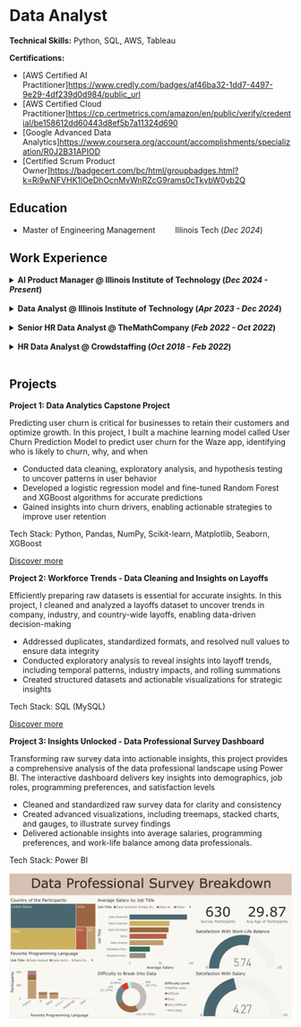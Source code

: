 # Data Analyst
**Technical Skills:** Python, SQL, AWS, Tableau

**Certifications:**
- [AWS Certified AI Practitioner]https://www.credly.com/badges/af46ba32-1dd7-4497-9e29-4df239d0d984/public_url
- [AWS Certified Cloud Practitioner]https://cp.certmetrics.com/amazon/en/public/verify/credential/be158612dd60443d8ef5b7a11324d690
- [Google Advanced Data Analytics]https://www.coursera.org/account/accomplishments/specialization/R0J2B31APIOD
- [Certified Scrum Product Owner]https://badgecert.com/bc/html/groupbadges.html?k=Ri9wNFVHK1lOeDhOcnMvWnRZcG9rams0cTkybW0yb2Q

## Education
- Master of Engineering Management&nbsp;&nbsp;&nbsp;&nbsp;&nbsp;&nbsp;&nbsp;&nbsp;&nbsp;Illinois Tech (_Dec 2024_)

## Work Experience
<details>
<summary><strong>AI Product Manager @ Illinois Institute of Technology (<i>Dec 2024 - Present</i>)</strong></summary>
<ul>
  <li>Prototyped a RAG chatbot using LangChain and Hugging Face, aligning responses with webpages to improve accuracy by 30%</li>
  <li>Developed a Python/ChromaDB knowledge hub with semantic search, cutting query resolution time by 3x for departmental FAQs</li>
  <li>Visualized insights for stakeholders through dynamic Tableau dashboards</li>
  <li>Deployed chatbot integration with FastAPI, PostgreSQL, and cloud storage, driving a 50% increase in self-service resolution rates</li>
</ul>
</details>

<br>

<details>
<summary><strong>Data Analyst @ Illinois Institute of Technology (<i>Apr 2023 - Dec 2024</i>)</strong></summary>
<ul>
  <li>Built an ETL pipeline using Python (Pandas/NumPy) to cut down manual effort by improving operational efficiency by 20%</li>
  <li>Conducted analysis using Python, identifying patterns that improved decision-making by 25%, visualized through Tableau dashboards</li>
  <li>Visualized insights for stakeholders through dynamic Tableau dashboards</li>
  <li>Redesigned the check-in process by digitizing workflows and adding new features, reducing errors and saving $20,000 annually</li>
</ul>
</details>

<br>

<details>
<summary><strong>Senior HR Data Analyst @ TheMathCompany (<i>Feb 2022 - Oct 2022</i>)</strong></summary>
<ul>
  <li>Modelled recruitment KPIs (referrals, cycle time) via SQL analysis, boosting hiring efficiency 20% through workflow redesign</li>
  <li>Designed Excel dashboards to surface hiring bottlenecks, cutting manual reporting 20hrs/month and enabling real-time optimization</li>
  <li>Translated talent analytics into predictive dashboards, aligning HR strategy 25% via data storytelling for workforce planning</li>
</ul>
</details>

<br>

<details>
<summary><strong>HR Data Analyst @ Crowdstaffing (<i>Oct 2018 - Feb 2022</i>)</strong></summary>
<ul>
  <li>Optimized recruitment strategies via SQL/Excel market analysis, driving $50K revenue growth through targeted talent sourcing000</li>
  <li>Engineered ETL pipelines to standardize talent records, enhancing data accuracy by 20% for cross-departmental reporting</li>
  <li>Delivered workforce insights through Excel analytics, influencing evidence-based policy changes that reduced attrition by 15%</li>
</ul>
</details>

<br>

## Projects
**Project 1: Data Analytics Capstone Project**

Predicting user churn is critical for businesses to retain their customers and optimize growth. In this project, I built a machine learning model called User Churn Prediction Model to predict user churn for the Waze app, identifying who is likely to churn, why, and when
- Conducted data cleaning, exploratory analysis, and hypothesis testing to uncover patterns in user behavior
- Developed a logistic regression model and fine-tuned Random Forest and XGBoost algorithms for accurate predictions
- Gained insights into churn drivers, enabling actionable strategies to improve user retention

Tech Stack: Python, Pandas, NumPy, Scikit-learn, Matplotlib, Seaborn, XGBoost

[Discover more](https://github.com/ShreeramHiriyanna/Data_Analytics_Capstone_Project)

**Project 2: Workforce Trends - Data Cleaning and Insights on Layoffs**

Efficiently preparing raw datasets is essential for accurate insights. In this project, I cleaned and analyzed a layoffs dataset to uncover trends in company, industry, and country-wide layoffs, enabling data-driven decision-making
- Addressed duplicates, standardized formats, and resolved null values to ensure data integrity
- Conducted exploratory analysis to reveal insights into layoff trends, including temporal patterns, industry impacts, and rolling summations
- Created structured datasets and actionable visualizations for strategic insights

Tech Stack: SQL (MySQL)

[Discover more](https://github.com/ShreeramHiriyanna/EDA_SQL_LayoffsData)

**Project 3: Insights Unlocked - Data Professional Survey Dashboard**

Transforming raw survey data into actionable insights, this project provides a comprehensive analysis of the data professional landscape using Power BI. The interactive dashboard delivers key insights into demographics, job roles, programming preferences, and satisfaction levels
- Cleaned and standardized raw survey data for clarity and consistency
- Created advanced visualizations, including treemaps, stacked charts, and gauges, to illustrate survey findings
- Delivered actionable insights into average salaries, programming preferences, and work-life balance among data professionals.

Tech Stack: Power BI

![alt text](Assets/PBI.png)
